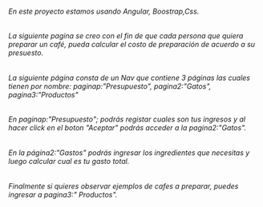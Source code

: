 ###### En este proyecto estamos usando Angular, Boostrap,Css.
###### La siguiente pagina se creo con el fin de que cada persona que quiera preparar un café, pueda calcular el costo de preparación de acuerdo a su presuesto.
###### La siguiente página consta de un Nav que contiene 3 páginas las cuales tienen por nombre: paginap:"Presupuesto", pagina2:"Gatos", pagina3:"Productos"
###### En paginap:"Presupuesto"; podrás registar cuales son tus ingresos y al hacer click en el boton "Aceptar" podrás acceder a la pagina2:"Gatos".
###### En la página2:"Gastos" podrás ingresar los ingredientes que necesitas y luego calcular cual es tu gasto total.
###### Finalmente si quieres observar ejemplos de cafes a preparar, puedes ingresar a pagina3:" Productos".
